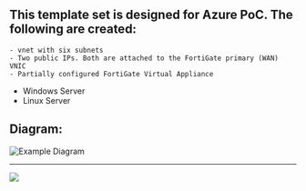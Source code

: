 ## This template set is designed for Azure PoC.  The following are created:
	- vnet with six subnets
	- Two public IPs. Both are attached to the FortiGate primary (WAN) VNIC
	- Partially configured FortiGate Virtual Appliance
  - Windows Server
  - Linux Server

Diagram:
---

![Example Diagram](https://raw.githubusercontent.com/fortinetsolutions/Azure-Templates/master/FortiGate/PoC/Diagram1.PNG)

---

<a href="https://portal.azure.com/#create/Microsoft.Template/uri/https%3A%2F%2Fraw.githubusercontent.com%2Ffortinetsolutions%2FAzure-Templates%2Fmaster%2FFortiGate%2FPoC%2Fazuredeploy.json" target="_blank">
    <img src="http://azuredeploy.net/deploybutton.png"/>
</a>